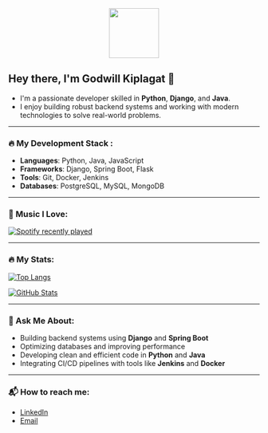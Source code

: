 <div id="header" align="center">
<img src="https://media.giphy.com/media/Ll22OhMLAlVDb8UQWe/giphy.gif" width="100"/>

</div>
<img src="https://komarev.com/ghpvc/?username=Godwill98&style=flat-square&color=blue" alt=""/>

## Hey there, I'm Godwill Kiplagat 👋
- I'm a passionate developer skilled in **Python**, **Django**, and **Java**.
- I enjoy building robust backend systems and working with modern technologies to solve real-world problems.

---

### :fire: My Development Stack :
- **Languages**: Python, Java, JavaScript
- **Frameworks**: Django, Spring Boot, Flask
- **Tools**: Git, Docker, Jenkins
- **Databases**: PostgreSQL, MySQL, MongoDB

---

### :musical_note: Music I Love:

[![Spotify recently played](https://spotify-recently-played-readme.vercel.app/api?user=YourSpotifyUsername)](https://open.spotify.com/user/YourSpotifyUsername)

---

### :fire: My Stats:

[![Top Langs](https://github-readme-stats.vercel.app/api/top-langs/?username=Godwill98&layout=compact&theme=vision-friendly-dark)](https://github.com/anuraghazra/github-readme-stats)

[![GitHub Stats](https://github-readme-stats.vercel.app/Godwill98=Godwill98&show_icons=true&theme=vision-friendly-dark)](https://github.com/anuraghazra/github-readme-stats)

---

### 💬 Ask Me About:
- Building backend systems using **Django** and **Spring Boot**
- Optimizing databases and improving performance
- Developing clean and efficient code in **Python** and **Java**
- Integrating CI/CD pipelines with tools like **Jenkins** and **Docker**

---

### :mailbox_with_mail: How to reach me:
- [LinkedIn](https://www.linkedin.com/in/YourLinkedInUsername)
- [Email](mailto:your.email@example.com)

